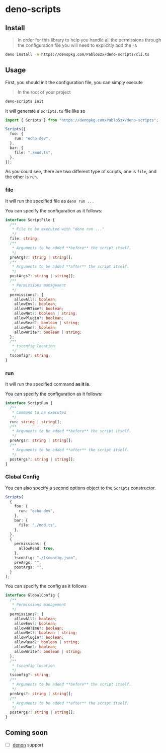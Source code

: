 # deno-scripts

## Install

> In order for this library to help you handle all the permissions through the configuration file you will need to explicitly add the `-A`

```sh
deno install -A https://denopkg.com/PabloSzx/deno-scripts/cli.ts
```

## Usage

First, you should init the configuration file, you can simply execute

> In the root of your project

```sh
deno-scripts init
```

It will generate a `scripts.ts` file like so

```ts
import { Scripts } from "https://denopkg.com/PabloSzx/deno-scripts";

Scripts({
  foo: {
    run: "echo dev",
  },
  bar: {
    file: "./mod.ts",
  },
});
```

As you could see, there are two different type of scripts, one is `file`, and the other is `run`.

### file

It will run the specified file as `deno run ...`

You can specify the configuration as it follows:

```ts
interface ScriptFile {
  /**
   * File to be executed with "deno run ..."
   */
  file: string;
  /**
   * Arguments to be added **before** the script itself.
   */
  preArgs?: string | string[];
  /**
   * Arguments to be added **after** the script itself.
   */
  postArgs?: string | string[];
  /**
   * Permissions management
   */
  permissions?: {
    allowAll?: boolean;
    allowEnv?: boolean;
    allowHRTime?: boolean;
    allowNet?: boolean | string;
    allowPlugin?: boolean;
    allowRead?: boolean | string;
    allowRun?: boolean;
    allowWrite?: boolean | string;
  };
  /**
   * tsconfig location
   */
  tsconfig?: string;
}
```

### run

It will run the specified command **as it is**.

You can specify the configuration as it follows:

```ts
interface ScriptRun {
  /**
   * Command to be executed
   */
  run: string | string[];
  /**
   * Arguments to be added **before** the script itself.
   */
  preArgs?: string | string[];
  /**
   * Arguments to be added **after** the script itself.
   */
  postArgs?: string | string[];
}
```

### Global Config

You can also specify a second options object to the `Scripts` constructor.

```ts
Scripts(
  {
    foo: {
      run: "echo dev",
    },
    bar: {
      file: "./mod.ts",
    },
  },
  {
    permissions: {
      allowRead: true,
    },
    tsconfig: "./tsconfig.json",
    preArgs: "",
    postArgs: "",
  }
);
```

You can specify the config as it follows

```ts
interface GlobalConfig {
  /**
   * Permissions management
   */
  permissions?: {
    allowAll?: boolean;
    allowEnv?: boolean;
    allowHRTime?: boolean;
    allowNet?: boolean | string;
    allowPlugin?: boolean;
    allowRead?: boolean | string;
    allowRun?: boolean;
    allowWrite?: boolean | string;
  };
  /**
   * tsconfig location
   */
  tsconfig?: string;
  /**
   * Arguments to be added **before** the script itself.
   */
  preArgs?: string | string[];
  /**
   * Arguments to be added **after** the script itself.
   */
  postArgs?: string | string[];
}
```

## Coming soon

- [ ] [denon](https://github.com/eliassjogreen/denon) support
